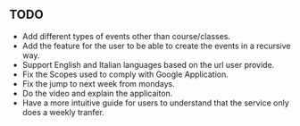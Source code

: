 ## TODO
* Add different types of events other than course/classes.
* Add the feature for the user to be able to create the events in a recursive way.
* Support English and Italian languages based on the url user provide.
* Fix the Scopes used to comply with Google Application.
* Fix the jump to next week from mondays.
* Do the video and explain the applicaiton.
* Have a more intuitive guide for users to understand that the service only does a weekly tranfer.
